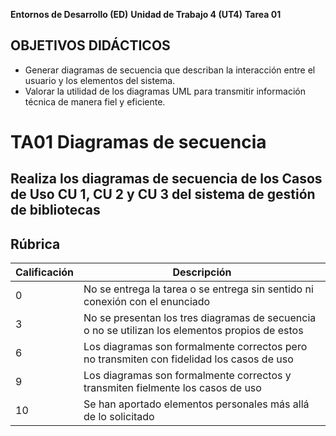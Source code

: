 **Entornos de Desarrollo (ED)**
**Unidad de Trabajo 4 (UT4)**
**Tarea 01**

## OBJETIVOS DIDÁCTICOS

- Generar diagramas de secuencia que describan la interacción entre el usuario y los elementos del sistema.
- Valorar la utilidad de los diagramas UML para transmitir información técnica de manera fiel y eficiente.


# TA01 Diagramas de secuencia

## Realiza los diagramas de secuencia de los Casos de Uso CU 1, CU 2 y CU 3 del sistema de gestión de bibliotecas

## Rúbrica

| Calificación | Descripción                                                                                                                                           |
| ------------ | ----------------------------------------------------------------------------------------------------------------------------------------------------- |
| 0            | No se entrega la tarea o se entrega sin sentido ni conexión con el enunciado                                                                          |
| 3            | No se presentan los tres diagramas de secuencia o no se utilizan los elementos propios de estos                                    |
| 6            | Los diagramas son formalmente correctos pero no transmiten con fidelidad los casos de uso          |
| 9            | Los diagramas son formalmente correctos y transmiten fielmente los casos de uso |
| 10           | Se han aportado elementos personales más allá de lo solicitado   |